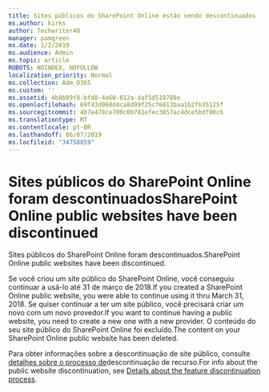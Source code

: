 ```yaml
---
title: Sites públicos do SharePoint Online estão sendo descontinuados
ms.author: kirks
author: Techwriter40
manager: pamgreen
ms.date: 1/2/2019
ms.audience: Admin
ms.topic: article
ROBOTS: NOINDEX, NOFOLLOW
localization_priority: Normal
ms.collection: Adm_O365
ms.custom: ''
ms.assetid: 4b8b89f8-bfd8-4a60-812a-daf5d519788e
ms.openlocfilehash: 69f43d060d4ca8d99f25cf6813baa1b2fb35125f
ms.sourcegitcommit: 4b7e478ce700c0b781efec3857ac4dce5bdf00c6
ms.translationtype: MT
ms.contentlocale: pt-BR
ms.lasthandoff: 06/07/2019
ms.locfileid: "34758859"
---
```

# <a name="sharepoint-online-public-websites-have-been-discontinued"></a><span data-ttu-id="78fbc-102">Sites públicos do SharePoint Online foram descontinuados</span><span class="sxs-lookup"><span data-stu-id="78fbc-102">SharePoint Online public websites have been discontinued</span></span>

<span data-ttu-id="78fbc-103">Sites públicos do SharePoint Online foram descontinuados.</span><span class="sxs-lookup"><span data-stu-id="78fbc-103">SharePoint Online public websites have been discontinued.</span></span>

<span data-ttu-id="78fbc-104">Se você criou um site público do SharePoint Online, você conseguiu continuar a usá-lo até 31 de março de 2018.</span><span class="sxs-lookup"><span data-stu-id="78fbc-104">If you created a SharePoint Online public website, you were able to continue using it thru March 31, 2018.</span></span> <span data-ttu-id="78fbc-105">Se quiser continuar a ter um site público, você precisará criar um novo com um novo provedor.</span><span class="sxs-lookup"><span data-stu-id="78fbc-105">If you want to continue having a public website, you need to create a new one with a new provider.</span></span> <span data-ttu-id="78fbc-106">O conteúdo do seu site público do SharePoint Online foi excluído.</span><span class="sxs-lookup"><span data-stu-id="78fbc-106">The content on your SharePoint Online public website has been deleted.</span></span>

<span data-ttu-id="78fbc-107">Para obter informações sobre a descontinuação de site público, consulte [detalhes sobre o processo de](https://go.microsoft.com/fwlink/?linkid=866980)descontinuação de recurso.</span><span class="sxs-lookup"><span data-stu-id="78fbc-107">For info about the public website discontinuation, see [Details about the feature discontinuation process](https://go.microsoft.com/fwlink/?linkid=866980).</span></span>
